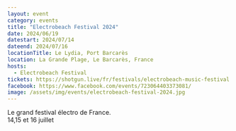```yaml
---
layout: event
category: events
title: "Electrobeach Festival 2024"
date: 2024/06/19
datestart: 2024/07/14
dateend: 2024/07/16
locationTitle: Le Lydia, Port Barcarès
location: La Grande Plage, Le Barcarès, France
hosts:
  - Electrobeach Festival
tickets: https://shotgun.live/fr/festivals/electrobeach-music-festival
facebook: https://www.facebook.com/events/723064403373081/
image: /assets/img/events/electrobeach-festival-2024.jpg
---
```


Le grand festival électro de France.  
14,15 et 16 juillet
